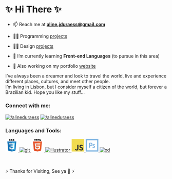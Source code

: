<h1>✨ Hi There ✨</h1>

- 📫 Reach me at **aline.jduraess@gmail.com**

- 👩‍💻 Programming [projects](https://github.com/aduraess)

- 🧑‍🎨 Design [projects](https://www.behance.net/alineduraess)

- 🌱 I’m currently learning **Front-end Languages** (to pursue in this area)

- 🔭 Also working on my portfolio [website](https://xd.adobe.com/view/2eba5e7b-2e8e-49b0-88fd-2c77f060c489-7be9/?fullscreen)

I’ve always been a dreamer and look to travel the world, live and experience different places, cultures, and meet other people.<br>I’m living in Lisbon, but I consider myself a citizen of the world, but forever a Brazilian kid. Hope you like my stuff...
<br>
<h3 align="left">Connect with me:</h3>
<p align="left">
<a href="https://linkedin.com/in//alineduraess" target="blank"><img align="center" src="https://raw.githubusercontent.com/rahuldkjain/github-profile-readme-generator/master/src/images/icons/Social/linked-in-alt.svg" alt="/alineduraess" height="30" width="40" /></a>
<a href="https://www.behance.net//alineduraess" target="blank"><img align="center" src="https://raw.githubusercontent.com/rahuldkjain/github-profile-readme-generator/master/src/images/icons/Social/behance.svg" alt="/alineduraess" height="30" width="40" /></a>
</p>

<h3 align="left">Languages and Tools:</h3>
<p align="left"> <a href="https://www.w3schools.com/css/" target="_blank" rel="noreferrer"> <img src="https://raw.githubusercontent.com/devicons/devicon/master/icons/css3/css3-original-wordmark.svg" alt="css3" width="40" height="40"/> </a> <a href="https://git-scm.com/" target="_blank" rel="noreferrer"> <img src="https://www.vectorlogo.zone/logos/git-scm/git-scm-icon.svg" alt="git" width="40" height="40"/> </a> <a href="https://www.w3.org/html/" target="_blank" rel="noreferrer"> <img src="https://raw.githubusercontent.com/devicons/devicon/master/icons/html5/html5-original-wordmark.svg" alt="html5" width="40" height="40"/> </a> <a href="https://www.adobe.com/in/products/illustrator.html" target="_blank" rel="noreferrer"> <img src="https://www.vectorlogo.zone/logos/adobe_illustrator/adobe_illustrator-icon.svg" alt="illustrator" width="40" height="40"/> </a> <a href="https://developer.mozilla.org/en-US/docs/Web/JavaScript" target="_blank" rel="noreferrer"> <img src="https://raw.githubusercontent.com/devicons/devicon/master/icons/javascript/javascript-original.svg" alt="javascript" width="40" height="40"/> </a> <a href="https://www.photoshop.com/en" target="_blank" rel="noreferrer"> <img src="https://raw.githubusercontent.com/devicons/devicon/master/icons/photoshop/photoshop-line.svg" alt="photoshop" width="40" height="40"/> </a> <a href="https://www.adobe.com/products/xd.html" target="_blank" rel="noreferrer"> <img src="https://cdn.worldvectorlogo.com/logos/adobe-xd.svg" alt="xd" width="40" height="40"/> </a> </p>

<br>
<br>
⚡ Thanks for Visiting, See ya 👋 ⚡
